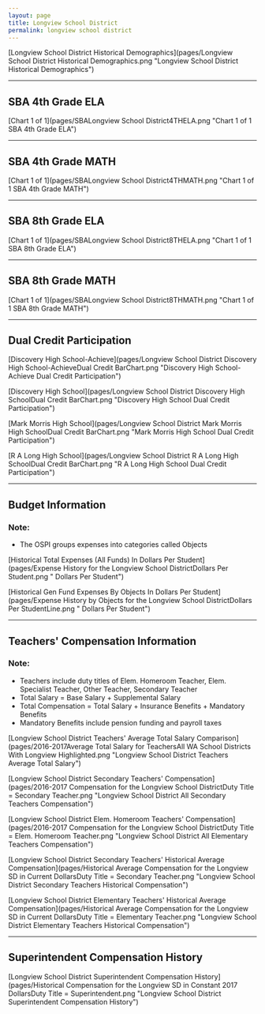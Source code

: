 ```yaml
---
layout: page
title: Longview School District
permalink: longview school district
---
```



[Longview School District Historical Demographics](pages/Longview School District Historical Demographics.png "Longview School District Historical Demographics")

___

## SBA 4th Grade ELA

[Chart 1 of 1](pages/SBALongview School District4THELA.png "Chart 1 of 1 SBA 4th Grade ELA")


___

## SBA 4th Grade MATH

[Chart 1 of 1](pages/SBALongview School District4THMATH.png "Chart 1 of 1 SBA 4th Grade MATH")


___

## SBA 8th Grade ELA

[Chart 1 of 1](pages/SBALongview School District8THELA.png "Chart 1 of 1 SBA 8th Grade ELA")


___

## SBA 8th Grade MATH

[Chart 1 of 1](pages/SBALongview School District8THMATH.png "Chart 1 of 1 SBA 8th Grade MATH")


___

## Dual Credit Participation

[Discovery High School-Achieve](pages/Longview School District Discovery High School-AchieveDual Credit BarChart.png "Discovery High School-Achieve Dual Credit Participation")

[Discovery High School](pages/Longview School District Discovery High SchoolDual Credit BarChart.png "Discovery High School Dual Credit Participation")

[Mark Morris High School](pages/Longview School District Mark Morris High SchoolDual Credit BarChart.png "Mark Morris High School Dual Credit Participation")

[R A Long High School](pages/Longview School District R A Long High SchoolDual Credit BarChart.png "R A Long High School Dual Credit Participation")


___

## Budget Information
### Note:
- The OSPI groups expenses into categories called Objects

[Historical Total Expenses (All Funds) In Dollars Per Student](pages/Expense History for the Longview School DistrictDollars Per Student.png " Dollars Per Student")

[Historical Gen Fund Expenses By Objects In Dollars Per Student](pages/Expense History by Objects for the Longview School DistrictDollars Per StudentLine.png " Dollars Per Student")


___

## Teachers' Compensation Information
### Note:
- Teachers include duty titles of Elem. Homeroom Teacher, Elem. Specialist Teacher, Other Teacher, Secondary Teacher
- Total Salary = Base Salary + Supplemental Salary
- Total Compensation = Total Salary + Insurance Benefits + Mandatory Benefits
- Mandatory Benefits include pension funding and payroll taxes

[Longview School District Teachers' Average Total Salary Comparison](pages/2016-2017Average Total Salary for TeachersAll WA School Districts With Longview Highlighted.png "Longview School District Teachers Average Total Salary")

[Longview School District Secondary Teachers' Compensation](pages/2016-2017 Compensation for the Longview School DistrictDuty Title = Secondary Teacher.png "Longview School District All Secondary Teachers Compensation")

[Longview School District Elem. Homeroom Teachers' Compensation](pages/2016-2017 Compensation for the Longview School DistrictDuty Title = Elem. Homeroom Teacher.png "Longview School District All Elementary Teachers Compensation")

[Longview School District Secondary Teachers' Historical Average Compensation](pages/Historical Average Compensation for the Longview SD in Current DollarsDuty Title = Secondary Teacher.png "Longview School District Secondary Teachers Historical Compensation")

[Longview School District Elementary Teachers' Historical Average Compensation](pages/Historical Average Compensation for the Longview SD in Current DollarsDuty Title = Elementary Teacher.png "Longview School District Elementary Teachers Historical Compensation")


___

## Superintendent Compensation History

[Longview School District Superintendent Compensation History](pages/Historical Compensation for the Longview SD in Constant 2017 DollarsDuty Title = Superintendent.png "Longview School District Superintendent Compensation History")

